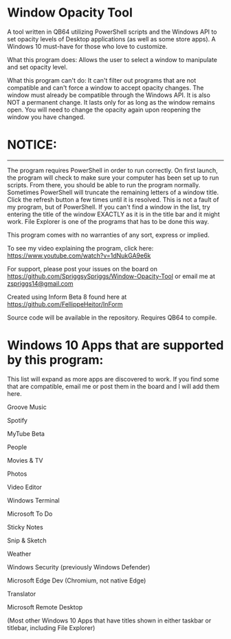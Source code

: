 # Window Opacity Tool
A tool written in QB64 utilizing PowerShell scripts and the Windows API to set opacity levels of Desktop applications (as well as some store apps). A Windows 10 must-have for those who love to customize.

What this program does:
Allows the user to select a window to manipulate and set opacity level.

What this program can't do:
It can't filter out programs that are not compatible and can't force a window to accept opacity changes. The window must already be compatible through the Windows API. It is also NOT a permanent change. It lasts only for as long as the window remains open. You will need to change the opacity again upon reopening the window you have changed.

# NOTICE:
----------------------------------
The program requires PowerShell in order to run correctly. On first launch, the program will check to make sure your computer has been set up to run scripts. From there, you should be able to run the program normally. Sometimes PowerShell will truncate the remaining letters of a window title. Click the refresh button a few times until it is resolved. This is not a fault of my program, but of PowerShell. If you can't find a window in the list, try entering the title of the window EXACTLY as it is in the title bar and it might work. File Explorer is one of the programs that has to be done this way.

This program comes with no warranties of any sort, express or implied.

To see my video explaining the program, click here: https://www.youtube.com/watch?v=1dNukGA9e6k

For support, please post your issues on the board on https://github.com/SpriggsySpriggs/Window-Opacity-Tool or email me at zspriggs14@gmail.com

Created using Inform Beta 8 found here at https://github.com/FellippeHeitor/InForm

Source code will be available in the repository. Requires QB64 to compile.


# Windows 10 Apps that are supported by this program:
This list will expand as more apps are discovered to work. If you find some that are compatible, email me or post them in the board and I will add them here.

Groove Music

Spotify

MyTube Beta

People

Movies & TV

Photos

Video Editor

Windows Terminal

Microsoft To Do

Sticky Notes

Snip & Sketch

Weather

Windows Security (previously Windows Defender)

Microsoft Edge Dev (Chromium, not native Edge)

Translator

Microsoft Remote Desktop

(Most other Windows 10 Apps that have titles shown in either taskbar or titlebar, including File Explorer)
